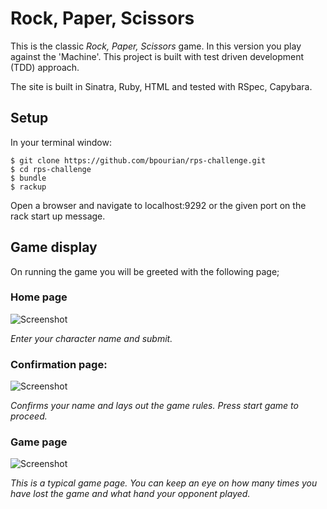 # Rock, Paper, Scissors

This is the classic _Rock, Paper, Scissors_ game. In this version you play against the 'Machine'. This project is built with test driven development (TDD) approach.

The site is built in Sinatra, Ruby, HTML and tested with RSpec, Capybara.  

## Setup

In your terminal window:
```
$ git clone https://github.com/bpourian/rps-challenge.git
$ cd rps-challenge
$ bundle
$ rackup
```
Open a browser and navigate to localhost:9292 or the given port on the rack start up message.

## Game display

On running the game you will be greeted with the following page;

### Home page

![Screenshot](https://i.imgur.com/7wdBo5o.png)

_Enter your character name and submit._


### Confirmation page:

![Screenshot](https://i.imgur.com/QtkTYHn.png)

_Confirms your name and lays out the game rules. Press start game to proceed._

### Game page

![Screenshot](https://i.imgur.com/31RB8pZ.png)

_This is a typical game page. You can keep an eye on how many times you have
lost the game and what hand your opponent played._
